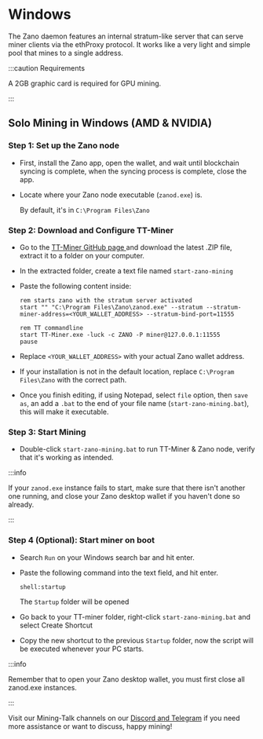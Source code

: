 # Windows

The Zano daemon features an internal stratum-like server that can serve miner clients via the ethProxy protocol. It works like a very light and simple pool that mines to a single address.

:::caution Requirements

A 2GB graphic card is required for GPU mining.

:::

## Solo Mining in Windows (AMD & NVIDIA)

### Step 1: Set up the Zano node

- First, install the Zano app, open the wallet, and wait until blockchain syncing is complete, when the syncing process is complete, close the app.

<!---->

- Locate where your Zano node executable (`zanod.exe`) is.

  By default, it's in `C:\Program Files\Zano`

### Step 2: Download and Configure TT-Miner

- &#x20;Go to the [TT-Miner GitHub page ](https://github.com/TrailingStop/TT-Miner-release/releases/tag/2024.2.0)and download the latest .ZIP file, extract it to a folder on your computer.

<!---->

- &#x20;In the extracted folder, create a text file named `start-zano-mining`&#x20;

- Paste the following content inside:

  ```
  rem starts zano with the stratum server activated
  start "" "C:\Program Files\Zano\zanod.exe" --stratum --stratum-miner-address=<YOUR_WALLET_ADDRESS> --stratum-bind-port=11555

  rem TT commandline
  start TT-Miner.exe -luck -c ZANO -P miner@127.0.0.1:11555
  pause
  ```

- Replace `<YOUR_WALLET_ADDRESS>` with your actual Zano wallet address.

- If your installation is not in the default location, replace `C:\Program Files\Zano` with the correct path.

- Once you finish editing, if using Notepad, select `file` option, then `save as`, an add a `.bat` to the end of your file name (`start-zano-mining.bat`), this will make it executable.

### Step 3: Start Mining

- Double-click `start-zano-mining.bat` to run TT-Miner & Zano node, verify that it's working as intended.

:::info

If your `zanod.exe` instance fails to start, make sure that there isn't another one running, and close your Zano desktop wallet if you haven't done so already.

:::

### Step 4 (Optional): Start miner on boot

- Search `Run` on your Windows search bar and hit enter.

- Paste the following command into the text field, and hit enter.

  ```
  shell:startup
  ```

  The `Startup` folder will be opened

- Go back to your TT-miner folder, right-click `start-zano-mining.bat` and select Create Shortcut

- Copy the new shortcut to the previous `Startup` folder, now the script will be executed whenever your PC starts.

:::info

Remember that to open your Zano desktop wallet, you must first close all zanod.exe instances.

:::

Visit our Mining-Talk channels on our [Discord and Telegram](https://links.zano.org) if you need more assistance or want to discuss, happy mining!
